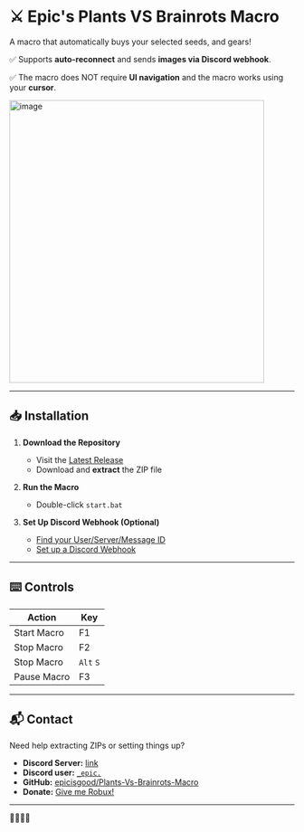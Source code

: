 # ⚔️ Epic's Plants VS Brainrots Macro

A macro that automatically buys your selected seeds, and gears!

✅ Supports **auto-reconnect** and sends **images via Discord webhook**.

✅ The macro does NOT require **UI navigation** and the macro works using your **cursor**.


<img width="450" height="500" alt="image" src="https://github.com/user-attachments/assets/4f0a6a78-28be-4a32-8c42-2739452b3729" />

---

## 📥 Installation

1. **Download the Repository**

   * Visit the [Latest Release](https://github.com/epicisgood/Plants-Vs-Brainrots-Macro/releases/latest)
   * Download and **extract** the ZIP file

2. **Run the Macro**

   * Double-click `start.bat`

3. **Set Up Discord Webhook (Optional)**

   * [Find your User/Server/Message ID](https://support.discord.com/hc/en-us/articles/206346498)
   * [Set up a Discord Webhook](https://support.discord.com/hc/en-us/articles/228383668)

---

## ⌨️ Controls

| Action      | Key |
| ----------- | --- |
| Start Macro | F1  |
| Stop Macro  | F2  |
| Stop Macro | ``Alt`` ``S``  |
| Pause Macro | F3  |

---


## 📬 Contact

Need help extracting ZIPs or setting things up?

* **Discord Server:** [link](https://discord.com/invite/Vc465gUXHk)
* **Discord user:** [`_epic.`](https://discord.com/users/726162926851063919)
* **GitHub:** [epicisgood/Plants-Vs-Brainrots-Macro](https://github.com/epicisgood/Plants-Vs-Brainrots-Macro)
* **Donate:** [Give me Robux!](https://www.roblox.com/games/18130765440/Grow-a-Garden-Donation-Area#!/store)

---

🤑💵💸🐶

